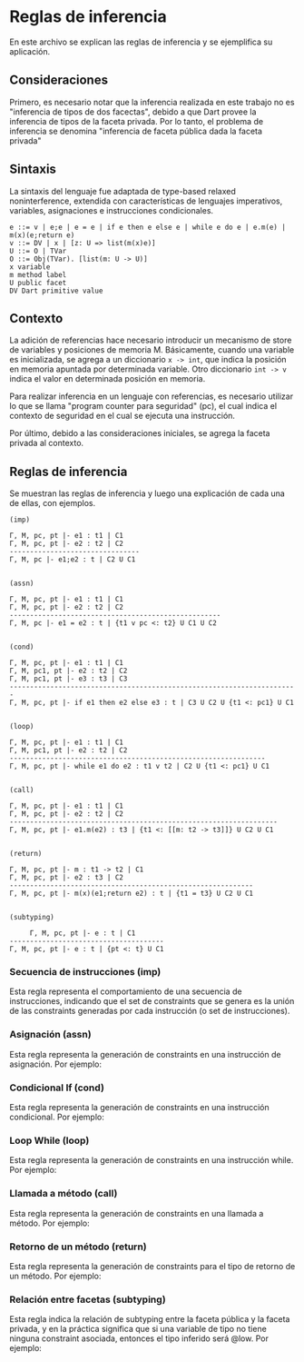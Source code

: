 # Reglas de inferencia

En este archivo se explican las reglas de inferencia y se ejemplifica su aplicación.

## Consideraciones

Primero, es necesario notar que la inferencia realizada en este trabajo no es "inferencia de tipos de dos facectas", debido a que Dart provee la inferencia de tipos de la faceta privada. Por lo tanto, el problema de inferencia se denomina "inferencia de faceta pública dada la faceta privada"

## Sintaxis

La sintaxis del lenguaje fue adaptada de type-based relaxed noninterference, extendida con características de lenguajes imperativos, variables, asignaciones e instrucciones condicionales.

```
e ::= v | e;e | e = e | if e then e else e | while e do e | e.m(e) | m(x)(e;return e)
v ::= DV | x | [z: U => list(m(x)e)]
U ::= O | TVar
O ::= Obj(TVar). [list(m: U -> U)]
x variable
m method label
U public facet
DV Dart primitive value
```

## Contexto

La adición de referencias hace necesario introducir un mecanismo de store de variables y posiciones de memoria M. Básicamente, cuando una variable es inicializada, se agrega a un diccionario `x -> int`, que indica la posición en memoria apuntada por determinada variable. Otro diccionario `int -> v` indica el valor en determinada posición en memoria.

Para realizar inferencia en un lenguaje con referencias, es necesario utilizar lo que se llama "program counter para seguridad" (pc), el cual indica el contexto de seguridad en el cual se ejecuta una instrucción.

Por último, debido a las consideraciones iniciales, se agrega la faceta privada al contexto.

## Reglas de inferencia

Se muestran las reglas de inferencia y luego una explicación de cada una de ellas, con ejemplos.

```
(imp)

Γ, M, pc, pt |- e1 : t1 | C1
Γ, M, pc, pt |- e2 : t2 | C2
--------------------------------
Γ, M, pc |- e1;e2 : t | C2 U C1


(assn)

Γ, M, pc, pt |- e1 : t1 | C1
Γ, M, pc, pt |- e2 : t2 | C2
----------------------------------------------------
Γ, M, pc |- e1 = e2 : t | {t1 v pc <: t2} U C1 U C2


(cond)

Γ, M, pc, pt |- e1 : t1 | C1  
Γ, M, pc1, pt |- e2 : t2 | C2
Γ, M, pc1, pt |- e3 : t3 | C3
-----------------------------------------------------------------------
Γ, M, pc, pt |- if e1 then e2 else e3 : t | C3 U C2 U {t1 <: pc1} U C1
   

(loop)

Γ, M, pc, pt |- e1 : t1 | C1
Γ, M, pc1, pt |- e2 : t2 | C2
---------------------------------------------------------------
Γ, M, pc, pt |- while e1 do e2 : t1 v t2 | C2 U {t1 <: pc1} U C1
      
      
(call)

Γ, M, pc, pt |- e1 : t1 | C1
Γ, M, pc, pt |- e2 : t2 | C2
------------------------------------------------------------------
Γ, M, pc, pt |- e1.m(e2) : t3 | {t1 <: [[m: t2 -> t3]]} U C2 U C1


(return)

Γ, M, pc, pt |- m : t1 -> t2 | C1
Γ, M, pc, pt |- e2 : t3 | C2
------------------------------------------------------------
Γ, M, pc, pt |- m(x)(e1;return e2) : t | {t1 = t3} U C2 U C1

    
(subtyping)

     Γ, M, pc, pt |- e : t | C1
--------------------------------------
Γ, M, pc, pt |- e : t | {pt <: t} U C1
```

### Secuencia de instrucciones (imp)

Esta regla representa el comportamiento de una secuencia de instrucciones, indicando que el set de constraints que se genera es la unión de las constraints generadas por cada instrucción (o set de instrucciones).

### Asignación (assn)

Esta regla representa la generación de constraints en una instrucción de asignación. Por ejemplo:

### Condicional If (cond)

Esta regla representa la generación de constraints en una instrucción condicional. Por ejemplo:

### Loop While (loop)

Esta regla representa la generación de constraints en una instrucción while. Por ejemplo:

### Llamada a método (call)

Esta regla representa la generación de constraints en una llamada a método. Por ejemplo:

### Retorno de un método (return)

Esta regla representa la generación de constraints para el tipo de retorno de un método. Por ejemplo:

### Relación entre facetas (subtyping)

Esta regla indica la relación de subtyping entre la faceta pública y la faceta privada, y en la práctica significa que si una variable de tipo no tiene ninguna constraint asociada, entonces el tipo inferido será @low. Por ejemplo:
